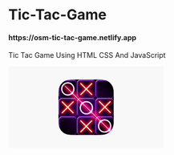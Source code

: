 # Tic-Tac-Game
<h4>https://osm-tic-tac-game.netlify.app</h4>
<p>Tic Tac Game Using HTML CSS And JavaScript</p>
<img src="preview.png">

